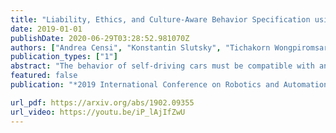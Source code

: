 ```yaml
---
title: "Liability, Ethics, and Culture-Aware Behavior Specification using Rulebooks"
date: 2019-01-01
publishDate: 2020-06-29T03:28:52.981070Z
authors: ["Andrea Censi", "Konstantin Slutsky", "Tichakorn Wongpiromsarn", "Dmitry Yershov", "Scott Pendleton", "James Fu", "Emilio Frazzoli"]
publication_types: ["1"]
abstract: "The behavior of self-driving cars must be compatible with an enormous set of conflicting and ambiguous objectives, from law, from ethics, from the local culture, and so on. This paper describes a new way to conveniently define the desired behavior for autonomous agents, which we use on the self-driving cars developed at nuTonomy, an Aptiv company. We define a “rulebook” as a pre-ordered set of “rules”, each akin to a violation metric on the possible outcomes (“realizations”). The rules are partially ordered by priority. The semantics of a rulebook imposes a pre-order on the set of realizations. We study the compositional properties of the rulebooks, and we derive which operations we can allow on the rulebooks to preserve previously-introduced constraints. While we demonstrate the application of these techniques in the self-driving domain, the methods are domain-independent."
featured: false
publication: "*2019 International Conference on Robotics and Automation (ICRA)*"

url_pdf: https://arxiv.org/abs/1902.09355
url_video: https://youtu.be/iP_lAjIfZwU
---
```

